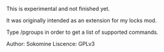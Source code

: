 
This is experimental and not finished yet.

It was originally intended as an extension for my locks mod.

Type /pgroups in order to get a list of supported commands.

Author: Sokomine
Liscence: GPLv3
